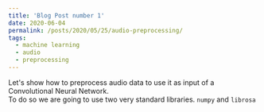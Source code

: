 ```yaml
---
title: 'Blog Post number 1'
date: 2020-06-04
permalink: /posts/2020/05/25/audio-preprocessing/
tags:
  - machine learning
  - audio
  - preprocessing
---
```

Let's show how to preprocess audio data to use it as input of a Convolutional Neural Network.   
To do so we are going to use two very standard libraries. `numpy` and `librosa`

